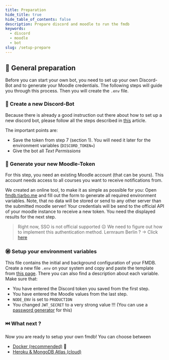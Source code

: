 ```yaml
---
title: Preparation
hide_title: true
hide_table_of_contents: false
description: Prepare discord and moodle to run the fmdb
keywords:
  - discord
  - moodle
  - bot
slug: /setup-prepare
---
```


## 🍳 General preparation
Before you can start your own bot, you need to set up your own Discord-Bot and to generate your Moodle credentials. The following steps will guide you through this process. Then you will create the `.env` file.

### 🤖 Create a new Discord-Bot

Because there is already a good instruction out there about how to set up a new discord bot, please follow all the steps described in [this](https://discordpy.readthedocs.io/en/latest/discord.html) article.

The important points are:
- Save the token from step 7 (section 1). You will need it later for the environment variables (`DISCORD_TOKEN=`)
- Give the bot all *Text Permissions*


### 🏫 Generate your new Moodle-Token

For this step, you need an existing Moodle account (that can be yours). This account needs access to all courses you want to receive notifications from.

We created an online tool, to make it as simple as possible for you: Open [fmdb.tjarbo.me](http://fmdb.tjarbo.me) and fill out the form to generate all required environment variables. Note, that no data will be stored or send to any other server than the submitted moodle server! Your credentials will be send to the official API of your moodle instance to receive a new token. You need the displayed results for the next step.  

> Right now, SSO is not official supported ☹️ We need to figure out how to implement this authentication method. Lernraum Berlin ? -> Click [here](https://github.com/tjarbo/discord-moodle-bot/issues/83#issuecomment-757985921)
### ㊙️ Setup your environment variables

This file contains the initial and background configuration of your FMDB. Create a new file `.env` on your system and copy and paste the template from [this page](whats-inside-env). There you can also find a description about each variable. Make sure that:

- You have entered the Discord token you saved from the first step.
- You have entered the Moodle values from the last step.
- `NODE_ENV` is set to `PRODUCTION`
- You changed `JWT_SECRET` to a very strong value !!! (You can use a [password generator](https://www.lastpass.com/password-generator) for this)

### ⏭️ What next ?

Now you are ready to setup your own fmdb! You can choose between
* [Docker (recommended)](setup-with-docker) 🐳
* [Heroku & MongoDB Atlas (cloud)](setup-with-heroku-mongodb-atlas)
